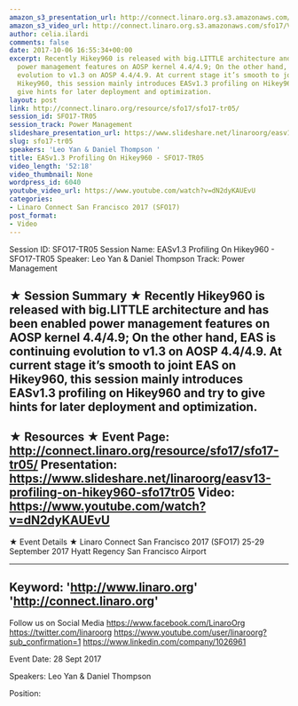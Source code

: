 ```yaml
---
amazon_s3_presentation_url: http://connect.linaro.org.s3.amazonaws.com/sfo17/Presentations/SFO17-TR05%20EAS%20Profiling%20on%20Hikey960.pdf
amazon_s3_video_url: http://connect.linaro.org.s3.amazonaws.com/sfo17/Videos/SFO17-TR05%20EASv1.3%20Profiling%20On%20Hikey960.mp4
author: celia.ilardi
comments: false
date: 2017-10-06 16:55:34+00:00
excerpt: Recently Hikey960 is released with big.LITTLE architecture and has been enabled
  power management features on AOSP kernel 4.4/4.9; On the other hand, EAS is continuing
  evolution to v1.3 on AOSP 4.4/4.9. At current stage it’s smooth to joint EAS on
  Hikey960, this session mainly introduces EASv1.3 profiling on Hikey960 and try to
  give hints for later deployment and optimization.
layout: post
link: http://connect.linaro.org/resource/sfo17/sfo17-tr05/
session_id: SFO17-TR05
session_track: Power Management
slideshare_presentation_url: https://www.slideshare.net/linaroorg/easv13-profiling-on-hikey960-sfo17tr05
slug: sfo17-tr05
speakers: 'Leo Yan & Daniel Thompson '
title: EASv1.3 Profiling On Hikey960 - SFO17-TR05
video_length: '52:18'
video_thumbnail: None
wordpress_id: 6040
youtube_video_url: https://www.youtube.com/watch?v=dN2dyKAUEvU
categories:
- Linaro Connect San Francisco 2017 (SFO17)
post_format:
- Video
---
```


Session ID: SFO17-TR05
Session Name: EASv1.3 Profiling On Hikey960 - SFO17-TR05
Speaker: Leo Yan & Daniel Thompson
Track: Power Management

★ Session Summary ★
Recently Hikey960 is released with big.LITTLE architecture and has been enabled power management features on AOSP kernel 4.4/4.9; On the other hand, EAS is continuing evolution to v1.3 on AOSP 4.4/4.9. At current stage it’s smooth to joint EAS on Hikey960, this session mainly introduces EASv1.3 profiling on Hikey960 and try to give hints for later deployment and optimization.
---------------------------------------------------
★ Resources ★
Event Page: http://connect.linaro.org/resource/sfo17/sfo17-tr05/
Presentation: https://www.slideshare.net/linaroorg/easv13-profiling-on-hikey960-sfo17tr05
Video: https://www.youtube.com/watch?v=dN2dyKAUEvU
---------------------------------------------------

★ Event Details ★
Linaro Connect San Francisco 2017 (SFO17)
25-29 September 2017
Hyatt Regency San Francisco Airport

---------------------------------------------------
Keyword:
'http://www.linaro.org'
'http://connect.linaro.org'
---------------------------------------------------
Follow us on Social Media
https://www.facebook.com/LinaroOrg
https://twitter.com/linaroorg
https://www.youtube.com/user/linaroorg?sub_confirmation=1
https://www.linkedin.com/company/1026961

Event Date: 28 Sept 2017

Speakers: Leo Yan & Daniel Thompson

Position:

